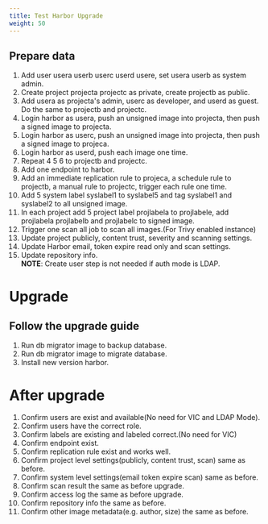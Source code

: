 ```yaml
---
title: Test Harbor Upgrade
weight: 50
---
```


## Prepare data  
1. Add user usera userb userc userd usere, set usera userb as system admin.  
2. Create project projecta projectc as private, create projectb as public.  
3. Add usera as projecta's admin, userc as developer, and userd as guest. Do the same to projectb and projectc.  
4. Login harbor as usera, push an unsigned image into projecta, then push a signed image to projecta.
5. Login harbor as userc, push an unsigned image into projecta, then push a signed image to projeca.
6. Login harbor as userd, push each image one time.   
7. Repeat 4 5 6 to projectb and projectc.
8. Add one endpoint to harbor.  
9. Add an immediate replication rule to projeca, a schedule rule to projectb, a manual rule to projectc, trigger each rule one time.  
10. Add 5 system label syslabel1 to syslabel5 and tag syslabel1 and syslabel2 to all unsigned image.    
11. In each project add 5 project label projlabela to projlabele, add projlabela projlabelb and projlabelc to signed image.
12. Trigger one scan all job to scan all images.(For Trivy enabled instance)  
13. Update project publicly, content trust, severity and scanning settings.
14. Update Harbor email, token expire read only and scan settings.  
15. Update repository info.   
**NOTE**: Create user step is not needed if auth mode is LDAP.  

# Upgrade

## Follow the upgrade guide  
1. Run db migrator image to backup database.
2. Run db migrator image to migrate database.
3. Install new version harbor.

# After upgrade  

1. Confirm users are exist and available(No need for VIC and LDAP Mode).  
2. Confirm users have the correct role.  
3. Confirm labels are existing and labeled correct.(No need for VIC)   
4. Confirm endpoint exist.  
5. Confirm replication rule exist and works well.  
6. Confirm project level settings(publicly, content trust, scan) same as before.  
7. Confirm system level settings(email token expire scan) same as before.  
8. Confirm scan result the same as before upgrade.  
9. Confirm access log the same as before upgrade.  
10. Confirm repository info the same as before.  
11. Confirm other image metadata(e.g. author, size) the same as before.
